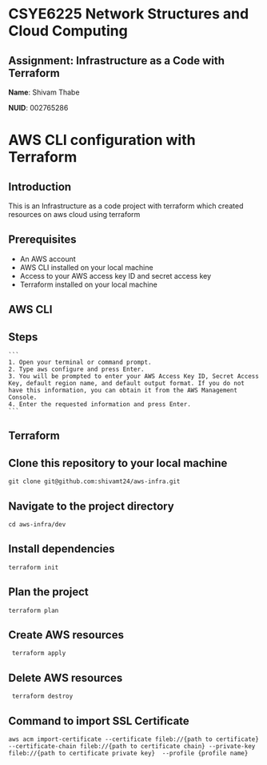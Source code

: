 # CSYE6225 Network Structures and Cloud Computing

## Assignment: Infrastructure as a Code with Terraform

**Name**: Shivam Thabe

**NUID**: 002765286

# AWS CLI configuration with Terraform

## Introduction
This is an Infrastructure as a code project with terraform which created resources on aws cloud using terraform

## Prerequisites
- An AWS account
- AWS CLI installed on your local machine
- Access to your AWS access key ID and secret access key
- Terraform installed on your local machine

## AWS CLI
## Steps
    ```
    1. Open your terminal or command prompt.
    2. Type aws configure and press Enter.
    3. You will be prompted to enter your AWS Access Key ID, Secret Access Key, default region name, and default output format. If you do not have this information, you can obtain it from the AWS Management Console.
    4. Enter the requested information and press Enter.
    ```


## Terraform
## Clone this repository to your local machine
   ```
   git clone git@github.com:shivamt24/aws-infra.git
   ```
## Navigate to the project directory
   ```
   cd aws-infra/dev
   ```
## Install dependencies
   ```
   terraform init
   ```
## Plan the project
   ```
   terraform plan
   ```
## Create AWS resources
   ```
    terraform apply
   ```
## Delete AWS resources
   ```
    terraform destroy
   ```
## Command to import SSL Certificate
   ```
   aws acm import-certificate --certificate fileb://{path to certificate} --certificate-chain fileb://{path to certificate chain} --private-key fileb://{path to certificate private key}  --profile {profile name}
   ```